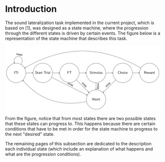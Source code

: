 # Introduction

The sound lateralization task implemented in the current project, which is based on [1], was designed as a state machine, where the progression through the different states is driven by certain events. The figure below is a representation of the state machine that describes this task.

![State Machine](../images/state_machine.svg)

From the figure, notice that from most states there are two possible states that these states can progress to. This happens because there are certain conditions that have to be met in order for the state machine to progress to the next "desired" state.

 The remaining pages of this subsection are dedicated to the description each individual state (which include an explanation of what happens and what are the progression conditions).

<!-- ## References
[1]  -->